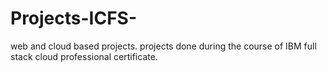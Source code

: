 # Projects-ICFS-
web and cloud based projects. 
 projects done during the course of IBM full stack cloud professional certificate.
